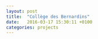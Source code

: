 ```yaml
---
layout: post
title:  "Collège des Bernardins"
date:   2016-03-17 15:30:11 +0100
categories: projects
---
```


